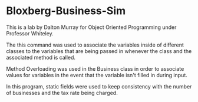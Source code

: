 # Bloxberg-Business-Sim

This is a lab by Dalton Murray for Object Oriented Programming under Professor Whiteley.

The this command was used to associate the variables inside of different classes to the variables that are being passed in whenever the class and the associated method is called.

Method Overloading was used in the Business class in order to associate values for variables in the event that the variable isn't filled in during input.

In this program, static fields were used to keep consistency with the number of businesses and the tax rate being charged.
